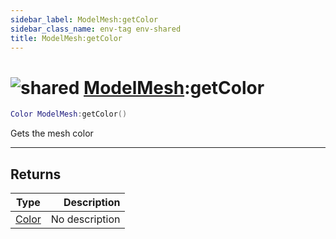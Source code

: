 ```yaml
---
sidebar_label: ModelMesh:getColor
sidebar_class_name: env-tag env-shared
title: ModelMesh:getColor
---
```


# <img src='/img/wiki/shared.png' alt='shared' classname='env-tag' /> [ModelMesh](../modelmesh/README.md):getColor

```lua
Color ModelMesh:getColor()
```

Gets the mesh color<br/>

-----------------
## Returns

| Type   | Description |
| ------ | ----------: |
| [Color](../color/README.md) | No description |
